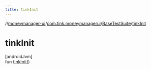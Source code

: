 ```yaml
---
title: tinkInit
---
```

//[moneymanager-ui](../../../index.html)/[com.tink.moneymanagerui](../index.html)/[BaseTestSuite](index.html)/[tinkInit](tink-init.html)



# tinkInit



[androidJvm]\
fun [tinkInit](tink-init.html)()




